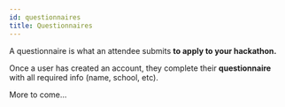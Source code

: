 ```yaml
---
id: questionnaires
title: Questionnaires
---
```


A questionnaire is what an attendee submits **to apply to your hackathon.**

Once a user has created an account, they complete their **questionnaire** with all required info (name, school, etc).

More to come...
